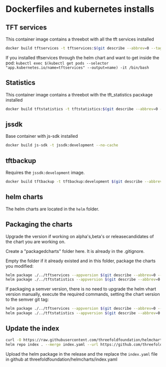 # Dockerfiles  and kubernetes installs

## TFT services

This container image contains a threebot with all the tft services installed

```sh
docker build tftservices -t tftservices:$(git describe --abbrev=0 --tags | sed 's/^v//') --no-cache
```

If you installed tftservices through the helm chart and want to get inside the pod:
`kubectl exec $(kubectl get pods --selector "app.kubernetes.io/name=tftservices" --output=name) -it /bin/bash`

## Statistics

This container image contains a threebot with the tft_statistics pacxkage installed

```sh
docker build tftstatistics -t tftstatistics:$(git describe --abbrev=0 --tags | sed 's/^v//') --no-cache
```

## jssdk

Base container with js-sdk installed

```sh
docker build js-sdk -t jssdk:development --no-cache
```

## tftbackup

Requires the `jssdk:development` image.


```sh
docker build tftbackup -t tftbackup:development $(git describe --abbrev=0 --tags | sed 's/^v//') --no-cache
```

## helm charts

The helm charts are located in the `helm` folder.

## Packaging the charts

Upgrade the version if working on alpha's,beta's or releasecandidates of the chart you are working on.

Create a "packagedcharts" folder here. It is already in the .gitignore.

Empty the folder if it already existed and in this folder, package the charts you modified:

```sh
helm package ./../tftservices --appversion $(git describe --abbrev=0 --tags | sed 's/^v//')
helm package ./../tftstatistics --appversion $(git describe --abbrev=0 --tags | sed 's/^v//')
```

If packaging a semver version, there is no need to upgrade the helm vhart version manually, execute the required commands, setting the chart version to the semver git tag:

```sh
helm package ./../tftservices --appversion $(git describe --abbrev=0 --tags | sed 's/^v//') --version $(git describe --abbrev=0 --tags | sed 's/^v//') 
helm package ./../tftstatistics --appversion $(git describe --abbrev=0 --tags | sed 's/^v//') --version $(git describe --abbrev=0 --tags | sed 's/^v//') 
```

## Update the index

```sh
curl -O https://raw.githubusercontent.com/threefoldfoundation/helmcharts/main/index.yaml
helm repo index . --merge index.yaml --url https://github.com/threefoldfoundation/tft-stellar/releases/download/$(git describe --abbrev=0 --tags)/
```

Upload the helm package in the release and the replace the `index.yaml` file in github at threefoldfoundation/helmcharts/index.yaml
